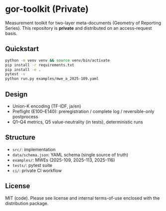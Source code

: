 # gor-toolkit (Private)

Measurement toolkit for two-layer meta-documents (Geometry of Reporting Series).
This repository is **private** and distributed on an access-request basis.

## Quickstart
```bash
python -m venv venv && source venv/bin/activate
pip install -r requirements.txt
pip install -e .
pytest -v
python run.py examples/mwe_a_2025-109.yaml
```

## Design
- Union-K encoding (TF-IDF, ja/en)
- Preflight (E100–E140): preregistration / complete log / reversible-only postprocess
- Q1–Q4 metrics, Q5 value-neutrality (in tests), deterministic runs

## Structure
- `src/`: implementation
- `data/schema.json`: YAML schema (single source of truth)
- `examples/`: MWEs (2025-109, 2025-113, 2025-116)
- `tests/`: pytest suite
- `ci/`: private CI workflow

## License
MIT (code). Please see license and internal terms-of-use enclosed with the distribution package.
